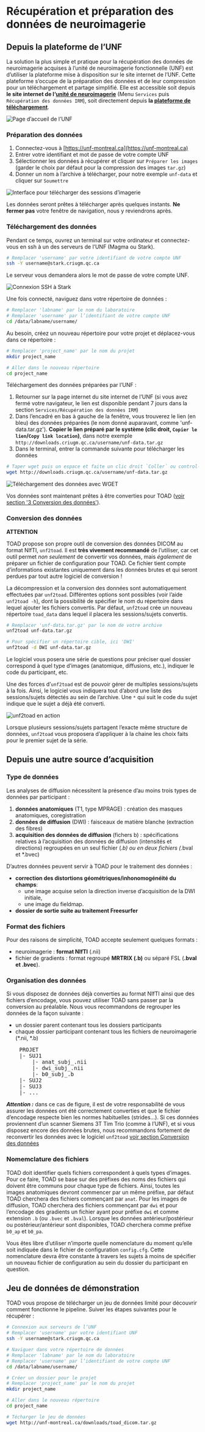 # Récupération et préparation des données de neuroimagerie

## Depuis la plateforme de l’UNF

La solution la plus simple et pratique pour la récupération des données de neuroimagerie acquises à l’unité de neuroimagerie fonctionnelle (UNF) est d’utiliser la plateforme mise à disposition sur le site internet de l’UNF.
Cette plateforme s’occupe de la préparation des données et de leur compression pour un téléchargement et partage simplifié.
Elle est accessible soit depuis **le site internet de l‘[unité de neuroimagerie](http://www.unf-montreal.ca)** (Menu `Services` puis `Récupération des données IRM`), soit directement depuis **la [plateforme de téléchargement](https://unf-montreal.ca)**.

![Page d’accueil de l’UNF](../figs/unf_website_home.png)

### Préparation des données

1. Connectez-vous à [https://unf-montreal.ca](https://unf-montreal.ca)
2. Entrer votre identifiant et mot de passe de votre compte UNF
3. Sélectionner les données à récupérer et cliquer sur `Préparer les images` (garder le choix par défaut pour la compression des images `tar.gz`)
4. Donner un nom à l’archive à télécharger, pour notre exemple `unf-data` et cliquer sur `Soumettre`

![Interface pour télécharger des sessions d’imagerie](../figs/unf_get_data.png)

Les données seront prêtes à télécharger après quelques instants.
**Ne fermer pas** votre fenêtre de navigation, nous y reviendrons après.

### Téléchargement des données

Pendant ce temps, ouvrez un terminal sur votre ordinateur et connectez-vous en ssh à un des serveurs de l’UNF (Magma ou Stark).

~~~bash
# Remplacer 'username' par votre identifiant de votre compte UNF
ssh -Y username@stark.criugm.qc.ca
~~~ 

Le serveur vous demandera alors le mot de passe de votre compte UNF.

![Connexion SSH à Stark](../figs/terminal_ssh.png)

Une fois connecté, naviguez  dans votre répertoire de données :

~~~bash
# Remplacer 'labname' par le nom du laboratoire 
# Remplacer 'username' par l’identifiant de votre compte UNF
cd /data/labname/username/
~~~

Au besoin, créez un nouveau répertoire pour votre projet et déplacez-vous dans ce répertoire :

~~~bash
# Remplacer 'project_name' par le nom du projet
mkdir project_name

# Aller dans le nouveau répertoire
cd project_name
~~~

Téléchargement des données préparées par l’UNF :

1. Retourner sur la page internet du site internet de l’UNF (si vous avez fermé votre navigateur, le lien est disponible pendant 7 jours dans la section `Services/Récupération des données IRM`)
2. Dans l’encadré en bas à gauche de la fenêtre, vous trouverez le lien (en bleu) des données préparées (le nom donné auparavant, comme 'unf-data.tar.gz'). **Copier le lien préparé par le système (clic droit, `Copier le lien`/`Copy link location`)**, dans notre exemple `http://downloads.criugm.qc.ca/username/unf-data.tar.gz`
3. Dans le terminal, entrer la commande suivante pour télécharger les données

~~~bash
# Taper wget puis un espace et faite un clic droit `Coller` ou control-shift-v
wget http://downloads.criugm.qc.ca/username/unf-data.tar.gz
~~~

![Téléchargement des données avec WGET](../figs/terminal_wget.png)

Vos données sont maintenant prêtes à être converties pour TOAD ([voir section '3 Conversion des données'](#conversion)).

### <a name=conversion></a>Conversion des données

**ATTENTION**

TOAD propose son propre outil de conversion des données DICOM au format NIfTI, `unf2toad`. 
Il est **très vivement recommandé** de l’utiliser, car cet outil permet *non seulement* de convertir vos données, mais *également* de préparer un fichier de configuration pour TOAD.
Ce fichier tient compte d’informations existantes uniquement dans les données brutes et qui seront perdues par tout autre logiciel de conversion !

La décompression et la conversion des données sont automatiquement effectuées par `unf2toad`.
Différentes options sont possibles (voir l’aide `unf2toad -h`), dont la possibilité de spécifier le nom du répertoire dans lequel ajouter les fichiers convertis. 
Par défaut, `unf2toad` crée un nouveau répertoire `toad_data` dans lequel il placera les sessions/sujets convertis.

~~~bash
# Remplacer 'unf-data.tar.gz' par le nom de votre archive
unf2toad unf-data.tar.gz

# Pour spécifier un répertoire cible, ici 'DWI'
unf2toad -d DWI unf-data.tar.gz
~~~

Le logiciel vous posera une série de questions pour préciser quel dossier correspond à quel type d’images (anatomique, diffusions, etc.), indiquer le code du participant, etc.

Une des forces d’`unf2toad` est de pouvoir gérer de multiples sessions/sujets à la fois. 
Ainsi, le logiciel vous indiquera tout d’abord une liste des sessions/sujets détectés au sein de l’archive.
Une `*` qui suit le code du sujet indique que le sujet a déjà été converti.

![unf2toad en action](../figs/terminal_convert_subjects.png)

Lorsque plusieurs sessions/sujets partagent l’exacte même structure de données, `unf2toad` vous proposera d’appliquer à la chaine les choix faits pour le premier sujet de la série.

<!-- FIXME Add screenshot identical type -->


## Depuis une autre source d’acquisition 

### Type de données 

Les analyses de diffusion nécessitent la présence d’au moins trois types de données par participant :

1. **données anatomiques** (T1, type MPRAGE) : création des masques anatomiques, coregistration
2. **données de diffusion** (DWI) : faisceaux de matière blanche (extraction des fibres)
3. **acquisition des données de diffusion** (fichers b) : spécifications relatives à l’acquisition des données de diffusion (intensités et directions) regroupées en un seul fichier (*.b) ou en deux fichiers (*.bval et *.bvec)

D’autres données peuvent servir à TOAD pour le traitement des données :

- **correction des distortions géométriques/inhonomogénéité du champs**: 
    - une image acquise selon la direction inverse d’acquisition de la DWI initiale,
    - une image du fieldmap.
- **dossier de sortie suite au traitement Freesurfer**

### Format des fichiers

Pour des raisons de simplicité, TOAD accepte seulement quelques formats :

- neuroimagerie : **format NIfTI** (.nii) 
- fichier de gradients :  format regroupé **MRTRIX (.b)** ou séparé FSL (**.bval et .bvec**).


### Organisation des données

Si vous disposez de données déjà converties au format NIfTI ainsi que des fichiers d’encodage, vous pouvez utiliser TOAD sans passer par la conversion au préalable.
Nous vous recommandons de regrouper les données de la façon suivante :

- un dossier parent contenant tous les dossiers participants
- chaque dossier participant contenant tous les fichiers de neuroimagerie (\*.nii, \*.b) 

<pre>
    PROJET  
    |- SUJ1  
        |- anat_subj_.nii  
        |- dwi_subj_.nii  
        |- b0_subj_.b  
    |- SUJ2  
    |- SUJ3  
    |- ...  
</pre>
    
***Attention :*** dans ce cas de figure, il est de votre responsabilité de vous assurer les données ont été correctement converties et que le fichier d’encodage respecte bien les normes habituelles (strides...). 
Si ces données proviennent d’un scanner Siemens 3T Tim Trio (comme à l’UNF), et si vous disposez encore des données brutes, nous recommandons fortement de reconvertir les données avec le logiciel `unf2toad` [voir section Conversion des données](#conversion)


### Nomemclature des fichiers

TOAD doit identifier quels fichiers correspondent à quels types d’images. 
Pour ce faire, TOAD se base sur des préfixes des noms des fichiers qui doivent être communs pour chaque type de fichiers.
Ainsi, toutes les images anatomiques devront commencer par un même préfixe, par défaut TOAD cherchera des fichiers commençant par `anat`.
Pour les images de diffusion, TOAD cherchera des fichiers commençant par `dwi` et pour l’encodage des gradients un fichier ayant pour préfixe `dwi` et comme extension `.b` (ou `.bvec` et `.bval`). 
Lorsque les données antérieur/postérieur ou postérieur/antérieur sont disponibles, TOAD cherchera comme préfixe `b0_ap` et `b0_pa`.

Vous êtes libre d’utiliser n’importe quelle nomenclature du moment qu’elle soit indiquée dans le fichier de configuration `config.cfg`. 
Cette nomenclature devra être constante à travers les sujets à moins de spécifier un nouveau fichier de configuration au sein du dossier du participant en question.


## Jeu de données de démonstration

TOAD vous propose de télécharger un jeu de données limité pour découvrir comment fonctionne le pipeline.
Suiver les étapes suivantes pour le récupérer :

~~~bash
# Connexion aux serveurs de l‘UNF
# Remplacer 'username' par votre identifiant UNF
ssh -Y username@stark.criugm.qc.ca

# Naviguer dans votre répertoire de données
# Remplacer 'labname' par le nom du laboratoire 
# Remplacer 'username' par l’identifiant de votre compte UNF
cd /data/labname/username/

# Créer un dossier pour le projet 
# Remplacer 'project_name' par le nom du projet
mkdir project_name

# Aller dans le nouveau répertoire
cd project_name

# Técharger le jeu de données
wget http://unf-montreal.ca/downloads/toad_dicom.tar.gz
~~~

